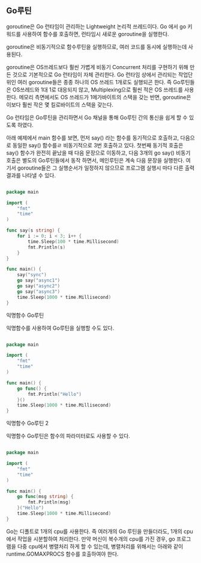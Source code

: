 ## Go루틴

goroutine은 Go 런타임이 관리하는 Lightweight 논리적 쓰레드이다. 
Go 에서 go 키워드를 사용하여 함수를 호출하면, 런타임시 새로운 goroutine을 실행한다. 

goroutine은 비동기적으로 함수루틴을 실행하므로, 여러 코드를 동시에 실행하는데 사용된다. 

goroutine은 OS쓰레드보다 훨씬 가볍게 비동기 Concurrent 처리를 구현하기 위해 만든 것으로
기본적으로 Go 런타임이 자체 관리한다. Go 런타임 상에서 관리되는 작업단위인 여러 
goroutine들은 종종 하나의 OS 쓰레드 1개로도 실행되곤 한다. 즉 Go루틴들은 OS쓰레드와 
1대 1로 대응되지 않고, 
Multiplexing으로 훨씬 적은 OS 쓰레드를 사용한다. 메모리 측면에서도 OS 쓰레드가 
1메가바이트의 스택을 갖는 반면, goroutine은 이보다 훨씬 작은 몇 킬로바이트의 스택을 갖는다. 

Go 런타임은 Go루틴을 관리하면서 Go 채널을 통해 Go루틴 간의 통신을 쉽게 할 수 있도록 하였다. 

아래 예제에서 main 함수를 보면, 먼저 say() 라는 함수를 동기적으로 호출하고, 다음으로 동일한
say() 함수를ㄹ 비동기적으로 3번 호출하고 있다. 첫번째 동기적 호출은 say() 함수가 완전히 
끝났을 때 다음 문장으로 이동하고, 다음 3개의 go say() 비동기 호출은 별도의 Go루틴들에서 동작
하면서, 메인루틴은 계속 다음 문장을 실행한다. 여기서 goroutine들은 그 실행순서가 
일정하지 않으므로 프로그램 실행시 마다 다른 출력 결과를 나타낼 수 있다. 

```go

package main

import (
    "fmt"
    "time"
)

func say(s string) {
    for i := 0; i < 3; i++ {
        time.Sleep(100 * time.Millisecond)
        fmt.Println(s)
    }
}

func main() {
    say("sync")
    go say("async1")
    go say("async2")
    go say("async3")
    time.Sleep(1000 * time.Millisecond)
}
```

익명함수 Go루틴

익명함수를 사용하여 Go루틴을 실행할 수도 있다. 

```go

package main

import (
    "fmt"
    "time"
)

func main() {
    go func() {
        fmt.Println("Hello")
    }()
    time.Sleep(1000 * time.Millisecond)
}
```

익명함수 Go루틴 2

익명함수 Go루틴은 함수의 파라미터로도 사용할 수 있다. 

```go

package main

import (
    "fmt"
    "time"
)

func main() {
    go func(msg string) {
        fmt.Println(msg)
    }("Hello")
    time.Sleep(1000 * time.Millisecond)
}
```


Go는 디폴트로 1개의 cpu를 사용한다. 즉 여러개의 Go 루틴을 만들더라도, 1개의 cpu에서 
작업을 시분할하여 처리한다. 만약 머신이 복수개의 cpu를 가진 경우, go 프로그램을 다중
cpu에서 병렬처리 하게 할 수 있는데, 병렬처리를 위해서는 아래와 같이 
runtime.GOMAXPROCS 함수를 호출하여야 한다. 









































